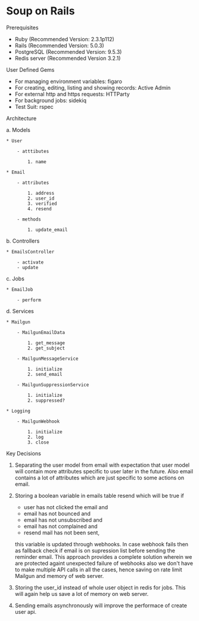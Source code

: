 # Soup on Rails

Prerequisites

* Ruby (Recommended Version: 2.3.1p112)
* Rails (Recommended Version: 5.0.3)
* PostgreSQL (Recommended Version: 9.5.3)
* Redis server (Recommended Version 3.2.1)

User Defined Gems

* For managing environment variables: figaro
* For creating, editing, listing and showing records: Active Admin
* For external http and https requests: HTTParty
* For background jobs: sidekiq
* Test Suit: rspec

Architecture

a. Models

    * User

        - atttibutes

            1. name

    * Email

        - attributes

            1. address
            2. user_id
            3. verified
            4. resend

        - methods

            1. update_email


b. Controllers

    * EmailsController

        - activate
        - update

c. Jobs

    * EmailJob

        - perform

d. Services

    * Mailgun

        - MailgunEmailData

            1. get_message
            2. get_subject

        - MailgunMessageService

            1. initialize
            2. send_email

        - MailgunSuppressionService

            1. initialize
            2. suppressed?

    * Logging

        - MailgunWebhook

            1. initialize
            2. log
            3. close

Key Decisions

1. Separating the user model from email with expectation that user model will contain more attributes specific to user
   later in the future. Also email contains a lot of attributes which are just specific to some actions on email.

2. Storing a boolean variable in emails table resend which will be true if

    * user has not clicked the email and
    * email has not bounced and
    * email has not unsubscribed and
    * email has not complained and
    * resend mail has not been sent,

    this variable is updated through webhooks. In case webhook fails then as fallback check if email is on supression
    list before sending the reminder email. This approach provides a complete solution wherein we are protected againt
    unexpected failure of webhooks also we don't have to make multiple API calls in all the cases, hence saving on rate
    limit Mailgun and memory of web server.

3. Storing the user_id instead of whole user object in redis for jobs. This will again help us save a lot of memory on
   web server.

4. Sending emails asynchronously will improve the performace of create user api.

